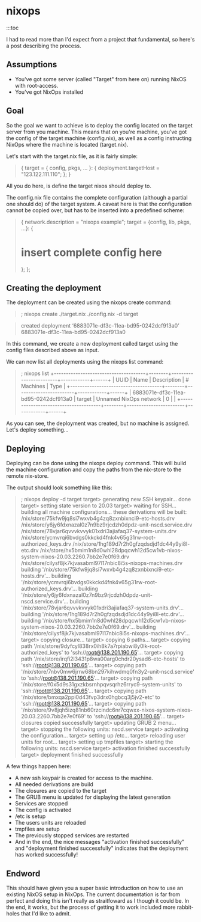 # nixops

:::toc

I had to read more than I'd expect from a project that fundamental, so here's a post describing the process.

## Assumptions

- You've got some server (called "Target" from here on) running NixOS with root-access.
- You've got NixOps installed

## Goal

So the goal we want to achieve is to deploy the config located on the target server from you machine. This means that on you're machine, you've got the config of the target machine (config.nix), as well as a config instructing NixOps where the machine is located (target.nix).

Let's start with the target.nix file, as it is fairly simple:


> {
>   target = { config, pkgs, ... }: {
>     deployment.targetHost = "123.122.111.110";
>   };
> }


All you do here, is define the target nixos should deploy to.

The config.nix file contains the complete configuration (although a partial one should do) of the target system. A caveat here is that the configuration cannot be copied over, but has to be inserted into a predefined scheme:


> {
>   network.description = "nixops example";
>   target = {config, lib, pkgs, ...}: {
> 
>   # insert complete config here
> 
>   };
> };


## Creating the deployment

The deployment can be created using the nixops create command:


> ; nixops create ./target.nix ./config.nix -d target

> created deployment ‘6883071e-df3c-11ea-bd95-0242dcf913a0’
> 6883071e-df3c-11ea-bd95-0242dcf913a0


In this command, we create a new deployment called target using the config files described above as input.

We can now list all deployments using the nixops list command:

> ; nixops list
> +--------------------------------------+--------+------------------------+------------+------+
> | UUID                                 | Name   | Description            | # Machines | Type |
> +--------------------------------------+--------+------------------------+------------+------+
> | 6883071e-df3c-11ea-bd95-0242dcf913a0 | target | Unnamed NixOps network |          0 |      |
> +--------------------------------------+--------+------------------------+------------+------+


As you can see, the deployment was created, but no machine is assigned. Let's deploy something...

## Deploying

Deploying can be done using the nixops deploy command. This will build the machine configuration and copy the paths from the nix-store to the remote nix-store.

The output should look something like this:


> ; nixops deploy -d target
> target> generating new SSH keypair... done
> target> setting state version to 20.03
> target> waiting for SSH...
> building all machine configurations...
> these derivations will be built:
>   /nix/store/75kfw9jq8si7wxvb4g4zq8zxnbixnci9-etc-hosts.drv
>   /nix/store/y6jy6fdxnazal0z7n9bz9rjcdzh0dpdz-unit-nscd.service.drv
>   /nix/store/78vjar6qvvvkvvyk01xdri3ajiafaq37-system-units.drv
>   /nix/store/ycmvrqi6bvdgs0kkckd4fnk4v65g31rw-root-authorized_keys.drv
>   /nix/store/1hg189d7r2h0gfzqdsdjd1dc44y9yi8l-etc.drv
>   /nix/store/hx5bmim1n8d0whl28dpqcwh12d5cw1vb-nixos-system-nixos-20.03.2260.7bb2e7e0f69.drv
>   /nix/store/cilysf8jk7kjvasabml97l17nbic8i5s-nixops-machines.drv
> building '/nix/store/75kfw9jq8si7wxvb4g4zq8zxnbixnci9-etc-hosts.drv'...
> building '/nix/store/ycmvrqi6bvdgs0kkckd4fnk4v65g31rw-root-authorized_keys.drv'...
> building '/nix/store/y6jy6fdxnazal0z7n9bz9rjcdzh0dpdz-unit-nscd.service.drv'...
> building '/nix/store/78vjar6qvvvkvvyk01xdri3ajiafaq37-system-units.drv'...
> building '/nix/store/1hg189d7r2h0gfzqdsdjd1dc44y9yi8l-etc.drv'...
> building '/nix/store/hx5bmim1n8d0whl28dpqcwh12d5cw1vb-nixos-system-nixos-20.03.2260.7bb2e7e0f69.drv'...
> building '/nix/store/cilysf8jk7kjvasabml97l17nbic8i5s-nixops-machines.drv'...
> target> copying closure...
> target> copying 6 paths...
> target> copying path '/nix/store/9dyfcyl838rx0ih8k7a7rpiabwi8y0lk-root-authorized_keys' to 'ssh://root@138.201.190.65'...
> target> copying path '/nix/store/irqfi2l3431p8wa00arg0chdr20ysad6-etc-hosts' to 'ssh://root@138.201.190.65'...
> target> copying path '/nix/store/7nbv0mw6jrrw68bn297kihwdmq0fn3y2-unit-nscd.service' to 'ssh://root@138.201.190.65'...
> target> copying path '/nix/store/f0x5d9s31gxzkbsrnhpqvsqrhz6rryc9-system-units' to 'ssh://root@138.201.190.65'...
> target> copying path '/nix/store/bmxqa2ppi0d43fvp3drx0hgbcq3j5jv2-etc' to 'ssh://root@138.201.190.65'...
> target> copying path '/nix/store/9v8jqh5izq81nb60rzcindc6nr7cqwxx-nixos-system-nixos-20.03.2260.7bb2e7e0f69' to 'ssh://root@138.201.190.65'...
> target> closures copied successfully
> target> updating GRUB 2 menu...
> target> stopping the following units: nscd.service
> target> activating the configuration...
> target> setting up /etc...
> target> reloading user units for root...
> target> setting up tmpfiles
> target> starting the following units: nscd.service
> target> activation finished successfully
> target> deployment finished successfully


A few things happen here:

- A new ssh keypair is created for access to the machine.
- All needed derivations are build
- The closures are copied to the target
- The GRUB menu is updated for displaying the latest generation
- Services are stopped
- The config is activated
- /etc is setup
- The users units are reloaded
- tmpfiles are setup
- The previously stopped services are restarted
- And in the end, the nice messages "activation finished successfully" and "deployment finished successfully" indicates that the deployment has worked successfully!

## Endword

This should have given you a super basic introduction on how to use an existing NixOS setup in NixOps. The current documentation is far from perfect and doing this isn't really as straitfoward as I though it could be. In the end, it works, but the process of getting it to work included more rabbit-holes that I'd like to admit.
